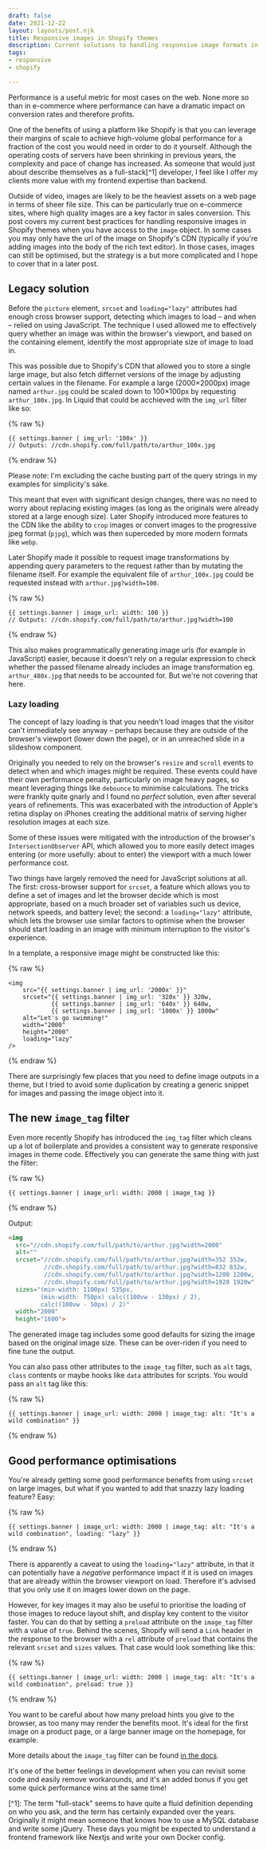 ```yaml
---
draft: false
date: 2021-12-22
layout: layouts/post.njk
title: Responsive images in Shopify themes
description: Current solutions to handling responsive image formats in Shopify.
tags:
- responsive
- shopify

---
```

Performance is a useful metric for most cases on the web. None more so than in e-commerce where performance can have a dramatic impact on conversion rates and therefore profits.

One of the benefits of using a platform like Shopify is that you can leverage their margins of scale to achieve high-volume global performance for a fraction of the cost you would need in order to do it yourself. Although the operating costs of servers have been shrinking in previous years, the complexity and pace of change has increased. As someone that would just about describe themselves as a full-stack\[^1\] developer, I feel like I offer my clients more value with my frontend expertise than backend.

Outside of video, images are likely to be the heaviest assets on a web page in terms of sheer file size. This can be particularly true on e-commerce sites, where high quality images are a key factor in sales conversion. This post covers my current best practices for handling responsive images in Shopify themes when you have access to the `image` object. In some cases you may only have the url of the image on Shopify's CDN (typically if you're adding images into the body of the rich text editor). In those cases, images can still be optimised, but the strategy is a but more complicated and I hope to cover that in a later post.

## Legacy solution

Before the `picture` element, `srcset` and `loading="lazy"` attributes had enough cross browser support, detecting which images to load – and when – relied on using JavaScript. The technique I used allowed me to effectively query whether an image was within the browser's viewport, and based on the containing element, identify the most appropriate size of image to load in.

This was possible due to Shopify's CDN that allowed you to store a single large image, but also fetch differnet versions of the image by adjusting certain values in the filename. For example a large (2000×2000px) image named `arthur.jpg` could be scaled down to 100×100px by requesting `arthur_100x.jpg`. In Liquid that could be acchieved with the `img_url` filter like so:

{% raw %}

```liquid
{{ settings.banner | img_url: '100x' }}
// Outputs: //cdn.shopify.com/full/path/to/arthur_100x.jpg
```

{% endraw %}

<figcaption>
Please note: I'm excluding the cache busting part of the query strings in my examples for simplicity's sake.
</figcaption>

This meant that even with significant design changes, there was no need to worry about replacing existing images (as long as the originals were already stored at a large enough size). Later Shopify introduced more features to the CDN like the ability to `crop` images or convert images to the progressive jpeg format (`pjpg`), which was then superceded by more modern formats like `webp`.

Later Shopify made it possible to request image transformations by appending query parameters to the request rather than by mutating the filename itself. For example the equivalent file of `arthur_100x.jpg` could be requested instead with `arthur.jpg?width=100`.

{% raw %}

```liquid
{{ settings.banner | image_url: width: 100 }}
// Outputs: //cdn.shopify.com/full/path/to/arthur.jpg?width=100
```

{% endraw %}

This also makes programmatically generating image urls (for example in JavaScript) easier, because it doesn't rely on a regular expression to check whether the passed filename already includes an image transformation eg. `arthur_480x.jpg` that needs to be accounted for. But we're not covering that here.

### Lazy loading

The concept of lazy loading is that you needn't load images that the visitor can't immediately see anyway – perhaps because they are outside of the browser's viewport (lower down the page), or in an unreached slide in a slideshow component.

Originally you needed to rely on the browser's `resize` and `scroll` events to detect when and which images might be required. These events could have their own performance penalty, particularly on image heavy pages, so meant leveraging things like `debounce` to minimise calculations. The tricks were frankly quite gnarly and I found no _perfect_ solution, even after several years of refinements. This was exacerbated with the introduction of Apple's retina display on iPhones creating the additional matrix of serving higher resolution images at each size.

Some of these issues were mitigated with the introduction of the browser's `IntersectionObserver` API, which allowed you to more easily detect images entering (or more usefully: about to enter) the viewport with a much lower performance cost.

Two things have largely removed the need for JavaScript solutions at all. The first: cross-browser support for `srcset`, a feature which allows you to define a set of images and let the browser decide which is most appropriate, based on a much broader set of variables such us device, network speeds, and battery level; the second: a `loading="lazy"` attribute, which lets the browser use similar factors to optimise when the browser should start loading in an image with minimum interruption to the visitor's experience.

In a template, a responsive image might be constructed like this:

{% raw %}

```liquid
<img
    src="{{ settings.banner | img_url: '2000x' }}"
    srcset="{{ settings.banner | img_url: '320x' }} 320w,
      		{{ settings.banner | img_url: '640x' }} 640w,
      		{{ settings.banner | img_url: '1000x' }} 1000w"
    alt="Let's go swimming!"
    width="2000"
    height="2000"
    loading="lazy"
/>
```

{% endraw %}

There are surprisingly few places that you need to define image outputs in a theme, but I tried to avoid some duplication by creating a generic snippet for images and passing the image object into it.

## The new `image_tag` filter

Even more recently Shopify has introduced the `img_tag` filter which cleans up a lot of boilerplate and provides a consistent way to generate responsive images in theme code. Effectively you can generate the same thing with just the filter:

{% raw %}

```liquid
{{ settings.banner | image_url: width: 2000 | image_tag }}
```

{% endraw %}

Output:

```html
<img
  src="//cdn.shopify.com/full/path/to/arthur.jpg?width=2000"
  alt=""
  srcset="//cdn.shopify.com/full/path/to/arthur.jpg?width=352 352w,
          //cdn.shopify.com/full/path/to/arthur.jpg?width=832 832w,
          //cdn.shopify.com/full/path/to/arthur.jpg?width=1200 1200w,
          //cdn.shopify.com/full/path/to/arthur.jpg?width=1920 1920w"
  sizes="(min-width: 1100px) 535px,
         (min-width: 750px) calc((100vw - 130px) / 2),
         calc((100vw - 50px) / 2)"
  width="2000"
  height="1600">
```

The generated image tag includes some good defaults for sizing the image based on the original image size. These can be over-riden if you need to fine tune the output.

You can also pass other attributes to the `image_tag` filter, such as `alt` tags, `class` contents or maybe hooks like `data` attributes for scripts. You would pass an `alt` tag like this:

{% raw %}

```liquid
{{ settings.banner | image_url: width: 2000 | image_tag: alt: "It's a wild combination" }}
```

{% endraw %}

## Good performance optimisations

You're already getting some good performance benefits from using `srcset` on large images, but what if you wanted to add that snazzy lazy loading feature? Easy:

{% raw %}

```liquid
{{ settings.banner | image_url: width: 2000 | image_tag: alt: "It's a wild combination", loading: "lazy" }}
```

{% endraw %}

There is apparently a caveat to using the `loading="lazy"` attribute, in that it can potentially have a _negative_ performance impact if it is used on images that are already within the browser viewport on load. Therefore it's advised that you only use it on images lower down on the page.

However, for key images it may also be useful to prioritise the loading of those images to reduce layout shift, and display key content to the visitor faster. You can do that by setting a `preload` attribute on the `image_tag` filter with a value of `true`. Behind the scenes, Shopify will send a `Link` header in the response to the browser with a `rel` attribute of `preload` that contains the relevant `srcset` and `sizes` values. That case would look something like this:

{% raw %}

```liquid
{{ settings.banner | image_url: width: 2000 | image_tag: alt: "It's a wild combination", preload: true }}
```

{% endraw %}

You want to be careful about how many preload hints you give to the browser, as too many may render the benefits moot. It's ideal for the first image on a product page, or a large banner image on the homepage, for example.

More details about the `image_tag` filter can be found [in the docs](https://shopify.dev/api/liquid/filters/html-filters#image_tag).

It's one of the better feelings in development when you can revisit some code and easily remove workarounds, and it's an added bonus if you get some quick performance wins at the same time!

\[^1\]: The term "full-stack" seems to have quite a fluid definition depending on who you ask, and the term has certainly expanded over the years. Originally it might mean someone that knows how to use a MySQL database and write some jQuery. These days you might be expected to understand a frontend framework like Nextjs and write your own Docker config.
